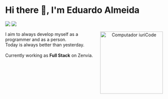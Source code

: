 # Hi there 👋, I'm Eduardo Almeida
<div align="center">

<p align="left">
  <a href="https://www.linkedin.com/in/eduardo-florencio/" alt="Linkedin">
  <img src="https://img.shields.io/badge/-Linkedin-0e76a8?style=flat-square&logo=Linkedin&logoColor=white&link=LINK-DO-SEU-LINKEDIN" /></a>
  <a href="mailto:eduardo.almeida.job@gmail.com" alt="GMail">
    <img src="https://img.shields.io/badge/-Gmail-c14438?style=flat-square&logo=Gmail&logoColor=white" />
  </a>
</p>  

<img src="https://raw.githubusercontent.com/MicaelliMedeiros/micaellimedeiros/master/image/computer-illustration.png" min-width="200px" max-width="200px" width="200px" align="right" alt="Computador iuriCode">

<p align="left"> 
  I aim to always develop myself as a programmer and as a person.<br> 
  Today is always better than yesterday. <br><br>
  Currently working as <strong>Full Stack</strong> on Zenvia.<br>
</p>

<p align="left">
  <div>
    <a href="https://github.com/JoKenPo">
<!--     <img height="180em" src="https://github-readme-stats.vercel.app/api?username=JoKenPo&show_icons=true&theme=tokyonight&include_all_commits=true&count_private=true"/> -->
<!--     <img height="180em" src="https://github-readme-stats.vercel.app/api/top-langs/?username=JoKenPo&layout=compact&langs_count=7&theme=tokyonight"/> -->
  </div>
</p>


<!--
**JoKenPo/JoKenPo** is a ✨ _special_ ✨ repository because its `README.md` (this file) appears on your GitHub profile.

Here are some ideas to get you started:

- 🔭 I’m currently working on ...
- 🌱 I’m currently learning ...
- 👯 I’m looking to collaborate on ...
- 🤔 I’m looking for help with ...
- 💬 Ask me about ...
- 📫 How to reach me: ...
- 😄 Pronouns: ...
- ⚡ Fun fact: ...
-->
